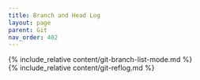 ```yaml
---
title: Branch and Head Log
layout: page
parent: Git
nav_order: 402
---
```

{% include_relative content/git-branch-list-mode.md %}  
{% include_relative content/git-reflog.md %} 